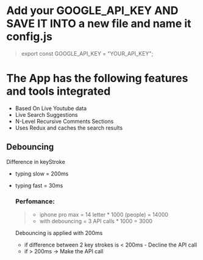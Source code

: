 # Add your GOOGLE_API_KEY AND SAVE IT INTO a new file and name it config.js

> export const GOOGLE_API_KEY = "YOUR_API_KEY";

# The App has the following features and tools integrated

- Based On Live Youtube data
- Live Search Suggestions
- N-Level Recursive Comments Sections
- Uses Redux and caches the search results

## Debouncing

Difference in keyStroke

- typing slow = 200ms
- typing fast = 30ms

  ### Perfomance:

  > - iphone pro max = 14 letter \* 1000 (people) = 14000
  > - with debouncing = 3 API calls \* 1000 = 3000

  Debouncing is applied with 200ms

  - if difference between 2 key strokes is < 200ms - Decline the API call
  - if > 200ms -> Make the API call
